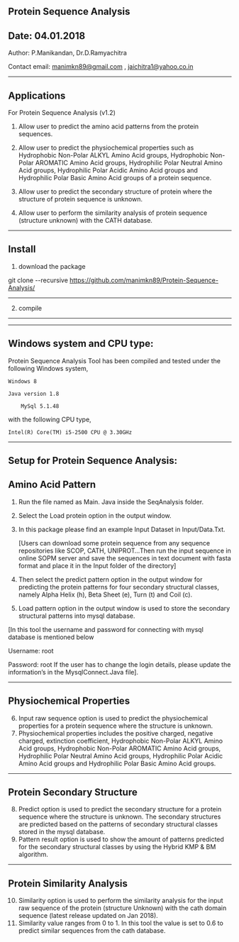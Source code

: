 
Protein Sequence Analysis
-------------------------------------------
Date: 04.01.2018
-------------------------------------------

Author: P.Manikandan, Dr.D.Ramyachitra

Contact email: manimkn89@gmail.com , jaichitra1@yahoo.co.in



-------------------------------------------
Applications
-------------------------------------------

For Protein Sequence Analysis (v1.2)

1. Allow user to predict the amino acid patterns from the protein sequences.

2. Allow user to predict the physiochemical properties such as Hydrophobic Non-Polar ALKYL Amino Acid groups, Hydrophobic Non-Polar AROMATIC Amino Acid groups, Hydrophilic Polar Neutral Amino Acid groups, Hydrophilic Polar Acidic Amino Acid groups and Hydrophilic Polar Basic Amino Acid groups of a protein sequence.

3. Allow user to predict the secondary structure of protein where the structure of protein sequence is unknown.
4. Allow user to perform the similarity analysis of protein sequence (structure unknown) with the CATH database.



-------------------------------------------
Install
-------------------------------------------

1. download the package

git clone --recursive https://github.com/manimkn89/Protein-Sequence-Analysis/



--------------

2. compile





--------------     
















-------------------------------------------
Windows system and CPU type:
-------------------------------------------

Protein Sequence Analysis Tool has been compiled and tested under the following Windows system,

	Windows 8 
	
	Java version 1.8 
	
        MySql 5.1.48

with the following CPU type,

	Intel(R) Core(TM) i5-2500 CPU @ 3.30GHz



-------------------------------------------
Setup for Protein Sequence Analysis:
-------------------------------------------

Amino Acid Pattern
-------------------------------------------

1.	Run the file named as Main. Java inside the SeqAnalysis folder.
2.	Select the Load protein option in the output window.
3.	In this package please find an example Input Dataset in Input/Data.Txt.
	
	[Users can download some protein sequence from any sequence repositories like SCOP, CATH, 	UNIPROT…Then run the input sequence in online SOPM server and save the sequences in text 	document with fasta format and place it in the Input folder of the directory]
4.	Then select the predict pattern option in the output window for predicting the protein patterns for four secondary structural classes, namely Alpha Helix (h), Beta Sheet (e), Turn (t) and Coil (c).
5.	Load pattern option in the output window is used to store the secondary structural patterns into mysql database.

[In this tool the username and password for connecting with mysql database is mentioned below

Username: root

Password: root
If the user has to change the login details, please update the information’s in the MysqlConnect.Java file].



-------------------------------------------

Physiochemical Properties 
-------------------------------------------
6.	Input raw sequence option is used to predict the physiochemical properties for a protein sequence where the structure is unknown.
7.	Physiochemical properties includes the positive charged, negative charged, extinction coefficient, Hydrophobic Non-Polar ALKYL Amino Acid groups, Hydrophobic Non-Polar AROMATIC Amino Acid groups, Hydrophilic Polar Neutral Amino Acid groups, Hydrophilic Polar Acidic Amino Acid groups and Hydrophilic Polar Basic Amino Acid groups.
--------------------------------------------
Protein Secondary Structure 
--------------------------------------------
8.	Predict option is used to predict the secondary structure for a protein sequence where the structure is unknown. The secondary structures are predicted based on the patterns of secondary structural classes stored in the mysql database.
9.	Pattern result option is used to show the amount of patterns predicted for the secondary structural classes by using the Hybrid KMP & BM algorithm.
----------------------------------------------
Protein Similarity Analysis
----------------------------------------------
10.	Similarity option is used to perform the similarity analysis for the input raw sequence of the protein (structure Unknown) with the cath domain sequence (latest release updated on Jan 2018).
11.	Similarity value ranges from 0 to 1. In this tool the value is set to 0.6 to predict similar sequences from the cath database.


